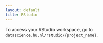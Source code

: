 ```yaml
---
layout: default
title: RStudio
---
```


To access your RStudio workspace, go to `datascience.hu.nl/rstudio/{project_name}`.
